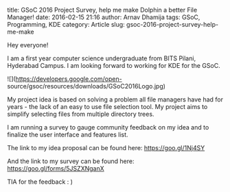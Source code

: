 title: GSoC 2016 Project Survey, help me make Dolphin a better File Manager!
date: 2016-02-15 21:16
author: Arnav Dhamija
tags: GSoC, Programming, KDE
category: Article
slug: gsoc-2016-project-survey-help-me-make

Hey everyone!  

I am a first year computer science undergraduate from BITS Pilani, Hyderabad
Campus. I am looking forward to working for KDE for the GSoC.  

![](https://developers.google.com/open-
source/gsoc/resources/downloads/GSoC2016Logo.jpg)

My project idea is based on solving a problem all file managers have had for
years - the lack of an easy to use file selection tool. My project aims to
simplify selecting files from multiple directory trees.  

I am running a survey to gauge community feedback on my idea and to finalize
the user interface and features list.  

The link to my idea proposal can be found here: <https://goo.gl/1Nj4SY>  

And the link to my survey can be found here: <https://goo.gl/forms/5JSZXNganX>  

TIA for the feedback : )
